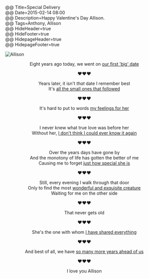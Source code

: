 @@ Title=Special Delivery  
@@ Date=2015-02-14 08:00  
@@ Description=Happy Valentine's Day Allison.  
@@ Tags=Anthony, Allison  
@@ HideHeader=true  
@@ HideFooter=true  
@@ HidepageHeader=true  
@@ HidepageFooter=true  

<img src="http://d.pr/i/11ITs+" alt="Allison">

<div style="width:400px; margin:auto; text-align:center">

Eight years ago today, we went on [our first 'big' date][d]

❤︎❤︎❤︎

Years later, it isn't *that* date I remember best  
It's [all the small ones that followed][d 2]

❤︎❤︎❤︎

It's hard to put to words [my feelings for her][d 3]

❤︎❤︎❤︎

I never knew what true love was before her  
Without her, [I don't think I could ever know it again][d 4]

❤︎❤︎❤︎

Over the years days have gone by  
And the monotony of life has gotten the better of me  
Causing me to forget [just how special she is][d 5]

❤︎❤︎❤︎

Still, every evening I walk through that door  
Only to find the most [wonderful and exquisite creature][d 6]  
Waiting for me on the other side

❤︎❤︎❤︎

That never gets old

❤︎❤︎❤︎

She's the one with whom [I have shared everything][d 7]

❤︎❤︎❤︎

And best of all, we have [so many more years ahead of us][d 8]

❤︎❤︎❤︎

I love you Allison

</div>

[d]: http://d.pr/i/1h9Gt+
[d 2]: http://d.pr/i/17c8+
[d 3]: http://d.pr/i/1cA8c+
[d 4]: http://d.pr/i/12lD8+
[d 5]: http://d.pr/i/1aaa8+
[d 6]: http://d.pr/i/1l05R+
[d 7]: http://d.pr/i/133Ap+
[d 8]: http://d.pr/i/1jbcu+